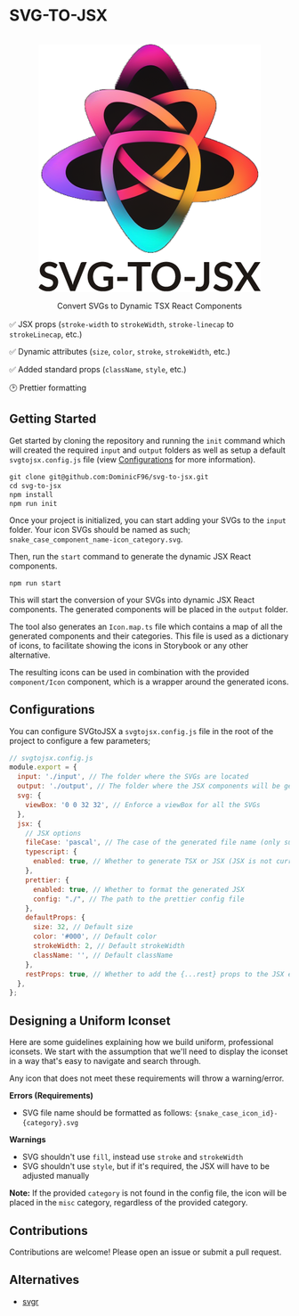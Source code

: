 # SVG-TO-JSX

<div style="display: flex; justify-content: center"><img src="./banner.png" style="margin: 16px; max-width: 500px"></div>

<div style="text-align: center; margin-bottom: 16px;">Convert SVGs to Dynamic TSX React Components</div>

✅ JSX props (`stroke-width` to `strokeWidth`, `stroke-linecap` to `strokeLinecap`, etc.)

✅ Dynamic attributes (`size`, `color`, `stroke`, `strokeWidth`, etc.)

✅ Added standard props (`className`, `style`, etc.)

🕑 Prettier formatting

## Getting Started

Get started by cloning the repository and running the `init` command which will created the required `input` and `output` folders as well as setup a default `svgtojsx.config.js` file (view [Configurations](#configurations) for more information).

```shell
git clone git@github.com:DominicF96/svg-to-jsx.git
cd svg-to-jsx
npm install
npm run init
```

Once your project is initialized, you can start adding your SVGs to the `input` folder. Your icon SVGs should be named as such; `snake_case_component_name-icon_category.svg`.

Then, run the `start` command to generate the dynamic JSX React components.

```shell
npm run start
```

This will start the conversion of your SVGs into dynamic JSX React components. The generated components will be placed in the `output` folder.

The tool also generates an `Icon.map.ts` file which contains a map of all the generated components and their categories. This file is used as a dictionary of icons, to facilitate showing the icons in Storybook or any other alternative.

The resulting icons can be used in combination with the provided `component/Icon` component, which is a wrapper around the generated icons.

## Configurations

You can configure SVGtoJSX a `svgtojsx.config.js` file in the root of the project to configure a few parameters;

```js
// svgtojsx.config.js
module.export = {
  input: './input', // The folder where the SVGs are located
  output: './output', // The folder where the JSX components will be generated
  svg: {
    viewBox: '0 0 32 32', // Enforce a viewBox for all the SVGs
  },
  jsx: {
    // JSX options
    fileCase: 'pascal', // The case of the generated file name (only supports pascal)
    typescript: {
      enabled: true, // Whether to generate TSX or JSX (JSX is not currently supported)
    },
    prettier: {
      enabled: true, // Whether to format the generated JSX
      config: "./", // The path to the prettier config file
    },
    defaultProps: {
      size: 32, // Default size
      color: '#000', // Default color
      strokeWidth: 2, // Default strokeWidth
      className: '', // Default className
    },
    restProps: true, // Whether to add the {...rest} props to the JSX element
  },
};
```

## Designing a Uniform Iconset

Here are some guidelines explaining how we build uniform, professional iconsets.
We start with the assumption that we'll need to display the iconset in a way that's easy to navigate and search through.

Any icon that does not meet these requirements will throw a warning/error.

**Errors (Requirements)**

- SVG file name should be formatted as follows: `{snake_case_icon_id}-{category}.svg`

**Warnings**
- SVG shouldn't use `fill`, instead use `stroke` and `strokeWidth`
- SVG shouldn't use `style`, but if it's required, the JSX will have to be adjusted manually

**Note:** If the provided `category` is not found in the config file, the icon will be placed in the `misc` category, regardless of the provided category.

## Contributions

Contributions are welcome! Please open an issue or submit a pull request.

## Alternatives

- [svgr](https://react-svgr.com/)
